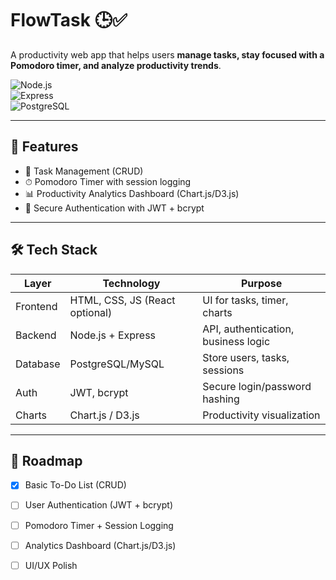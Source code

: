# FlowTask 🕒✅  
A productivity web app that helps users **manage tasks, stay focused with a Pomodoro timer, and analyze productivity trends**.  

![Node.js](https://img.shields.io/badge/Node.js-18.x-green?logo=node.js)  
![Express](https://img.shields.io/badge/Express.js-Backend-blue?logo=express)  
![PostgreSQL](https://img.shields.io/badge/PostgreSQL-DB-informational?logo=postgresql)  

---

## 🚀 Features
- 📝 Task Management (CRUD)  
- ⏱ Pomodoro Timer with session logging  
- 📊 Productivity Analytics Dashboard (Chart.js/D3.js)  
- 🔐 Secure Authentication with JWT + bcrypt  

---

## 🛠 Tech Stack
| Layer         | Technology                        | Purpose                              |
|---------------|----------------------------------|--------------------------------------|
| Frontend      | HTML, CSS, JS (React optional)   | UI for tasks, timer, charts          |
| Backend       | Node.js + Express                | API, authentication, business logic  |
| Database      | PostgreSQL/MySQL                 | Store users, tasks, sessions         |
| Auth          | JWT, bcrypt                      | Secure login/password hashing        |
| Charts        | Chart.js / D3.js                 | Productivity visualization           |

---

## 📌 Roadmap
- [x] Basic To-Do List (CRUD)  
- [ ] User Authentication (JWT + bcrypt)  
- [ ] Pomodoro Timer + Session Logging  
- [ ] Analytics Dashboard (Chart.js/D3.js)  
- [ ] UI/UX Polish 




